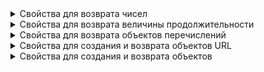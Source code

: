 
<details>
  <summary>Свойства для возврата чисел</summary>

## Свойства для возврата чисел
</details>

<details>
  <summary>Свойства для возврата величины продолжительности</summary>

## Свойства для возврата величины продолжительности
</details>

<details>
  <summary>Свойства для возврата объектов перечислений</summary>

## Свойства для возврата объектов перечислений
</details>

<details>
  <summary>Свойства для создания и возврата объектов URL</summary>

## Свойства для создания и возврата объектов URL
</details>

<details>
  <summary>Свойства для создания и возврата объектов</summary>

## Свойства для создания и возврата объектов
abc

</details>
